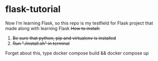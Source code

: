 # flask-tutorial
Now I'm learning Flask, so this repo is my testfield for Flask project that made along with learning Flask
<s>
How to install:<br>
1. Be sure that python, pip and virtualenv is installed<br>
2. Run "./install.sh" in terminal<br>
</s>
Forget about this, type docker compose build && docker compose up
